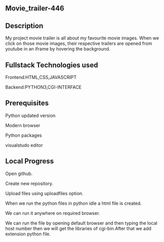 ## Movie_trailer-446

## Description

My project movie trailer is all about my  favourite movie images. When we click on those movie images, their respective trailers are opened from youtube in an iframe by hovering the background.

## Fullstack Technologies used

Frontend:HTML,CSS,JAVASCRIPT

Backend:PYTHON3,CGI-INTERFACE

## Prerequisites

Python updated version

Modern browser

Python packages

visualstudo editor

## Local Progress

Open github.

Create new repository.

Upload files using uploadfiles option.

When we run the python files in python idle a html file is created.

We can run it anywhere on required browser.

We can run the file by opening default browser and then  typing the local host number then we will get the libraries of cgi-bin.After that we add extension python file.
